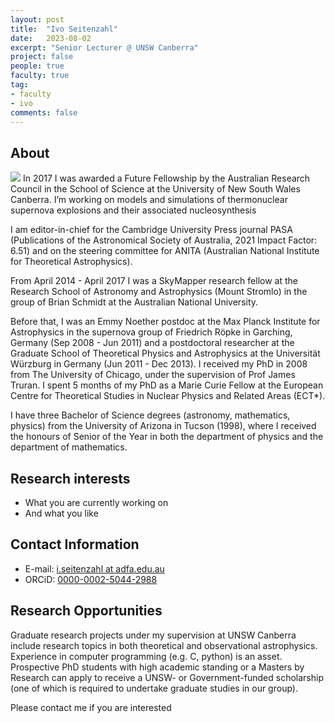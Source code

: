 ```yaml
---
layout: post
title:  "Ivo Seitenzahl"
date:   2023-08-02
excerpt: "Senior Lecturer @ UNSW Canberra"
project: false
people: true
faculty: true
tag:
- faculty
- ivo
comments: false
---
```


## About

<img src="/assets/img/IvoSeitenzahl.jpg" class="img-profile" />
In 2017 I was awarded a Future Fellowship by the Australian Research Council in the School of Science at the University of New South Wales Canberra. I’m working on models and simulations of thermonuclear supernova explosions and their associated nucleosynthesis

I am editor-in-chief for the Cambridge University Press journal PASA (Publications of the Astronomical Society of Australia, 2021 Impact Factor: 6.51) and on the steering committee for ANITA (Australian National Institute for Theoretical Astrophysics).

From April 2014 - April 2017 I was a SkyMapper research fellow at the Research School of Astronomy and Astrophysics (Mount Stromlo) in the group of Brian Schmidt at the Australian National University.

Before that, I was an Emmy Noether postdoc at the Max Planck Institute for Astrophysics in the supernova group of Friedrich Röpke in Garching, Germany (Sep 2008 - Jun 2011) and a postdoctoral researcher at the Graduate School of Theoretical Physics and Astrophysics at the Universität Würzburg in Germany (Jun 2011 - Dec 2013).
I received my PhD in 2008 from The University of Chicago, under the supervision of Prof James Truran. I spent 5 months of my PhD as a Marie Curie Fellow at the European Centre for Theoretical Studies in Nuclear Physics and Related Areas (ECT*).

I have three Bachelor of Science degrees (astronomy, mathematics, physics) from the University of Arizona in Tucson (1998), where I received the honours of Senior of the Year in both the department of physics and the department of mathematics.

## Research interests

- What you are currently working on
- And what you like

## Contact Information

- E-mail: [i.seitenzahl at adfa.edu.au](mailto:i.seitenzahl@adfa.edu.au)
- ORCiD: [0000-0002-5044-2988](https://orcid.org/0000-0002-5044-2988)
<!-- - Website: [Text](https:\\your.link.here)
- Others: [Text](https:\\your.link.here) -->

## Research Opportunities

Graduate research projects under my supervision at UNSW Canberra include research topics in both theoretical and observational astrophysics. Experience in computer programming (e.g. C, python) is an asset. Prospective PhD students with high academic standing or a Masters by Research can apply to receive a UNSW- or Government-funded scholarship (one of which is required to undertake graduate studies in our group).

Please contact me if you are interested
